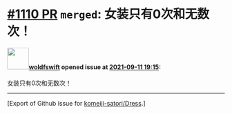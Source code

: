 # [\#1110 PR](https://github.com/komeiji-satori/Dress/pull/1110) `merged`: 女装只有0次和无数次！

#### <img src="https://avatars.githubusercontent.com/u/57053092?u=741ff9954930d2472b4f94b27b7b646e5039d954&v=4" width="50">[woldfswift](https://github.com/woldfswift) opened issue at [2021-09-11 19:15](https://github.com/komeiji-satori/Dress/pull/1110):

女装只有0次和无数次！




-------------------------------------------------------------------------------



[Export of Github issue for [komeiji-satori/Dress](https://github.com/komeiji-satori/Dress).]
